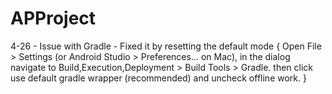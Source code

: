 # APProject

4-26 - Issue with Gradle - Fixed it by resetting the default mode
{
Open File > Settings (or Android Studio > Preferences... on Mac), in the dialog navigate to Build,Execution,Deployment > Build Tools > Gradle.
then click use default gradle wrapper (recommended) and uncheck offline work.
}
